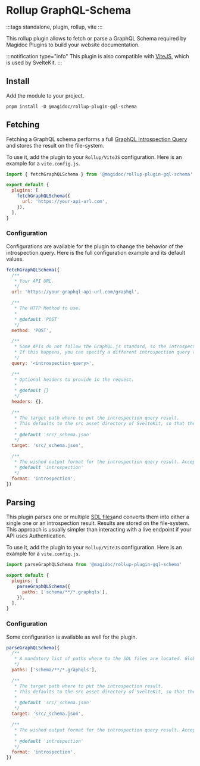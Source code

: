 # Rollup GraphQL-Schema

:::tags
standalone, plugin, rollup, vite
:::

This rollup plugin allows to fetch or parse a GraphQL Schema required by Magidoc Plugins to build your website documentation.

:::notification type="info"
This plugin is also compatible with [ViteJS](https://vitejs.dev/), which is used by SvelteKit.
:::

## Install

Add the module to your project.

```shell
pnpm install -D @magidoc/rollup-plugin-gql-schema
```

## Fetching

Fetching a GraphQL schema performs a full [GraphQL Introspection Query](https://graphql.org/learn/introspection/) and stores the result on the file-system.

To use it, add the plugin to your `Rollup/ViteJS` configuration. Here is an example for a `vite.config.js`.

```javascript
import { fetchGraphQLSchema } from '@magidoc/rollup-plugin-gql-schema'

export default {
  plugins: [
    fetchGraphQLSchema({
      url: 'https://your-api-url.com',
    }),
  ],
}
```

### Configuration

Configurations are available for the plugin to change the behavior of the introspection query. Here is the full configuration example and its default values.

```javascript
fetchGraphQLSchema({
  /**
   * Your API URL.
   */
  url: 'https://your-graphql-api-url.com/graphql',

  /**
   * The HTTP Method to use.
   *
   * @default 'POST'
   */
  method: 'POST',

  /**
   * Some APIs do not follow the GraphQL.js standard, so the introspection may be invalid for your API.
   * If this happens, you can specify a different introspection query to use.
   */
  query: '<introspection-query>',

  /**
   * Optional headers to provide in the request.
   *
   * @default {}
   */
  headers: {},

  /**
   * The target path where to put the introspection query result.
   * This defaults to the src asset directory of SvelteKit, so that the asset can be imported directly.
   *
   * @default 'src/_schema.json'
   */
  target: 'src/_schema.json',

  /**
   * The wished output format for the introspection query result. Accepted values are `sdl` and `introspection.
   * @default 'introspection'
   */
  format: 'introspection',
})
```

## Parsing

This plugin parses one or multiple [SDL files](https://www.apollographql.com/docs/apollo-server/schema/schema/#the-schema-definition-language)and converts them into either a single one or an introspection result. Results are stored on the file-system. This approach is usually simpler than interacting with a live endpoint if your API uses Authentication.

To use it, add the plugin to your `Rollup/ViteJS` configuration. Here is an example for a `vite.config.js`.

```javascript
import parseGraphQLSchema from '@magidoc/rollup-plugin-gql-schema'

export default {
  plugins: [
    parseGraphQLSchema({
      paths: ['schema/**/*.graphqls'],
    }),
  ],
}
```

### Configuration

Some configuration is available as well for the plugin.

```javascript
parseGraphQLSchema({
  /**
   * A mandatory list of paths where to the SDL files are located. Glob syntax is supported.
   */
  paths: ['schema/**/*.graphqls'],

  /**
   * The target path where to put the introspection result.
   * This defaults to the src asset directory of SvelteKit, so that the asset can be imported directly.
   *
   * @default 'src/_schema.json'
   */
  target: 'src/_schema.json',

  /**
   * The wished output format for the introspection query result. Accepted values are `sdl` and `introspection.
   *
   * @default 'introspection'
   */
  format: 'introspection',
})
```
